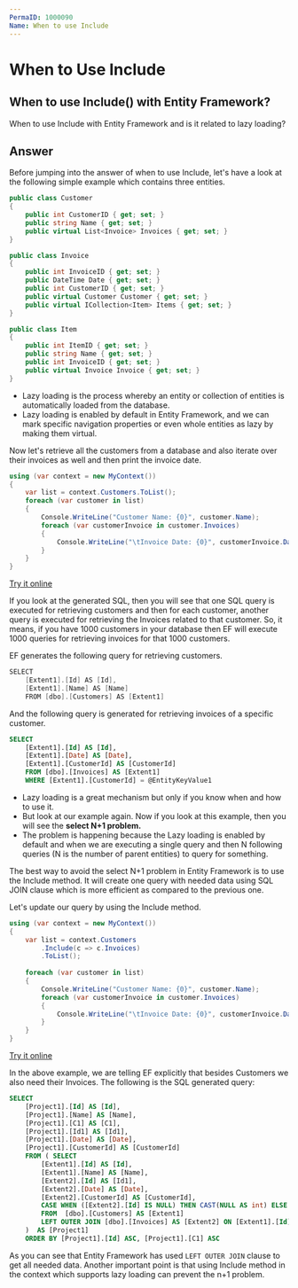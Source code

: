 ```yaml
---
PermaID: 1000090
Name: When to use Include
---
```


# When to Use Include

## When to use Include() with Entity Framework? 

When to use Include with Entity Framework and is it related to lazy loading?

## Answer

Before jumping into the answer of when to use Include, let's have a look at the following simple example which contains three entities.


```csharp
public class Customer
{
	public int CustomerID { get; set; }
	public string Name { get; set; }
	public virtual List<Invoice> Invoices { get; set; }
}

public class Invoice
{
	public int InvoiceID { get; set; }
	public DateTime Date { get; set; }
	public int CustomerID { get; set; }
	public virtual Customer Customer { get; set; }
	public virtual ICollection<Item> Items { get; set; }
}

public class Item
{
	public int ItemID { get; set; }
	public string Name { get; set; }
	public int InvoiceID { get; set; }
	public virtual Invoice Invoice { get; set; }
}
```

 - Lazy loading is the process whereby an entity or collection of entities is automatically loaded from the database. 
 - Lazy loading is enabled by default in Entity Framework, and we can mark specific navigation properties or even whole entities as lazy by making them virtual.

Now let's retrieve all the customers from a database and also iterate over their invoices as well and then print the invoice date.


```csharp
using (var context = new MyContext())
{
    var list = context.Customers.ToList();
    foreach (var customer in list)
    {
        Console.WriteLine("Customer Name: {0}", customer.Name);
        foreach (var customerInvoice in customer.Invoices)
        {
            Console.WriteLine("\tInvoice Date: {0}", customerInvoice.Date);
        }
    }
}
```

[Try it online](https://dotnetfiddle.net/72Qlki)

If you look at the generated SQL, then you will see that one SQL query is executed for retrieving customers and then for each customer, another query is executed for retrieving the Invoices related to that customer. So, it means, if you have 1000 customers in your database then EF will execute 1000 queries for retrieving invoices for that 1000 customers.

EF generates the following query for retrieving customers.


```csharp
SELECT
    [Extent1].[Id] AS [Id],
    [Extent1].[Name] AS [Name]
    FROM [dbo].[Customers] AS [Extent1]
```

And the following query is generated for retrieving invoices of a specific customer.


```sql
SELECT
    [Extent1].[Id] AS [Id],
    [Extent1].[Date] AS [Date],
    [Extent1].[CustomerId] AS [CustomerId]
    FROM [dbo].[Invoices] AS [Extent1]
    WHERE [Extent1].[CustomerId] = @EntityKeyValue1
```

 - Lazy loading is a great mechanism but only if you know when and how to use it. 
 - But look at our example again. Now if you look at this example, then you will see the **select N+1 problem.** 
 - The problem is happening because the Lazy loading is enabled by default and when we are executing a single query and then N following queries (N is the number of parent entities) to query for something. 

The best way to avoid the select N+1 problem in Entity Framework is to use the Include method. It will create one query with needed data using SQL JOIN clause which is more efficient as compared to the previous one.

Let's update our query by using the Include method.


```csharp
using (var context = new MyContext())
{
    var list = context.Customers
        .Include(c => c.Invoices)    
        .ToList();    
    
    foreach (var customer in list)
    {
        Console.WriteLine("Customer Name: {0}", customer.Name);
        foreach (var customerInvoice in customer.Invoices)
        {
            Console.WriteLine("\tInvoice Date: {0}", customerInvoice.Date);
        }
    }
}
```
[Try it online](https://dotnetfiddle.net/r98dFD)

In the above example, we are telling EF explicitly that besides Customers we also need their Invoices. The following is the SQL generated query:


```sql
SELECT
    [Project1].[Id] AS [Id],
    [Project1].[Name] AS [Name],
    [Project1].[C1] AS [C1],
    [Project1].[Id1] AS [Id1],
    [Project1].[Date] AS [Date],
    [Project1].[CustomerId] AS [CustomerId]
    FROM ( SELECT
        [Extent1].[Id] AS [Id],
        [Extent1].[Name] AS [Name],
        [Extent2].[Id] AS [Id1],
        [Extent2].[Date] AS [Date],
        [Extent2].[CustomerId] AS [CustomerId],
        CASE WHEN ([Extent2].[Id] IS NULL) THEN CAST(NULL AS int) ELSE 1 END AS [C1]
        FROM  [dbo].[Customers] AS [Extent1]
        LEFT OUTER JOIN [dbo].[Invoices] AS [Extent2] ON [Extent1].[Id] = [Extent2].[CustomerId]
    )  AS [Project1]
    ORDER BY [Project1].[Id] ASC, [Project1].[C1] ASC
```

As you can see that Entity Framework has used `LEFT OUTER JOIN` clause to get all needed data. Another important point is that using Include method in the context which supports lazy loading can prevent the n+1 problem.
